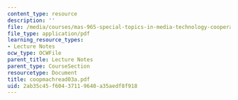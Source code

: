 ```yaml
---
content_type: resource
description: ''
file: /media/courses/mas-965-special-topics-in-media-technology-cooperative-machines-fall-2003/2ab35c45f60437119640a35aedf8f918_coopmachread03a.pdf
file_type: application/pdf
learning_resource_types:
- Lecture Notes
ocw_type: OCWFile
parent_title: Lecture Notes
parent_type: CourseSection
resourcetype: Document
title: coopmachread03a.pdf
uid: 2ab35c45-f604-3711-9640-a35aedf8f918
---
```

